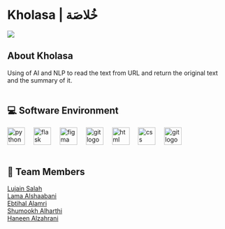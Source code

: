 # Kholasa | خُلاصَة

 <div align="left">
   <img src="https://github.com/xilujain/Kholasa/assets/77117920/ec882cb2-0823-4950-86b7-f0793d1bef54" />
 </div> 

<h2 align="left"> About Kholasa</h2>
Using of AI and NLP to read the text from URL and return the original text and the summary of it.
<br><br>

<h2 align="left">💻 Software Environment</h2>
<div align="left">
  <img src="https://cdn.jsdelivr.net/gh/devicons/devicon/icons/python/python-original.svg" height="40" alt="python logo"  />
  <img width="12" />
  <img src="https://cdn.jsdelivr.net/gh/devicons/devicon/icons/flask/flask-original.svg" height="40" alt="flask logo"  />
  <img width="12" />
  <img src="https://cdn.jsdelivr.net/gh/devicons/devicon/icons/figma/figma-original.svg" height="40" alt="figma logo"  />
  <img width="12" />
  <img src="https://cdn.jsdelivr.net/gh/devicons/devicon/icons/git/git-original.svg" height="40" alt="git logo"  />
  <img width="12" />
 <img src="https://cdn.jsdelivr.net/gh/devicons/devicon/icons/html5/html5-original.svg" height="40" alt="html logo"  />
  <img width="12" />
 <img src="https://cdn.jsdelivr.net/gh/devicons/devicon/icons/css3/css3-original.svg" height="40" alt="css logo"  />
  <img width="12" />
 <img src="https://cdn.jsdelivr.net/gh/devicons/devicon/icons/javascript/javascript-original.svg" height="40" alt="git logo"  />
  <img width="12" />
</div>

<br>
<h2 align="left">👥 Team Members</h2>

<p align="left">
  <a href="https://github.com/xilujain">Lujain Salah</a>
  <br>
  <a href="https://github.com/LamaAlshabani">Lama Alshaabani</a>
  <br>
  <a href="https://github.com/ebtihalalamri">Ebtihal Alamri</a>
  <br>
  <a href="https://github.com/ShumookhAl">Shumookh Alharthi</a>
  <br>
  <a href="https://github.com/Haneen-Alzahrani2">Haneen Alzahrani</a></p>
